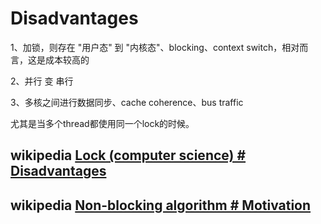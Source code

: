 # Disadvantages

1、加锁，则存在 "用户态" 到 "内核态"、blocking、context switch，相对而言，这是成本较高的

2、并行 变 串行

3、多核之间进行数据同步、cache coherence、bus traffic

尤其是当多个thread都使用同一个lock的时候。

## wikipedia [Lock (computer science) # Disadvantages](https://en.wikipedia.org/wiki/Lock_(computer_science)#Disadvantages)



## wikipedia [Non-blocking algorithm # Motivation](https://en.wikipedia.org/wiki/Non-blocking_algorithm#Motivation)



